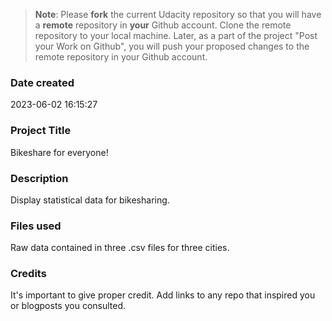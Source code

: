 >**Note**: Please **fork** the current Udacity repository so that you will have a **remote** repository in **your** Github account. Clone the remote repository to your local machine. Later, as a part of the project "Post your Work on Github", you will push your proposed changes to the remote repository in your Github account.

### Date created
2023-06-02 16:15:27

### Project Title
Bikeshare for everyone!

### Description
Display statistical data for bikesharing.

### Files used
Raw data contained in three .csv files for three cities.

### Credits
It's important to give proper credit. Add links to any repo that inspired you or blogposts you consulted.

